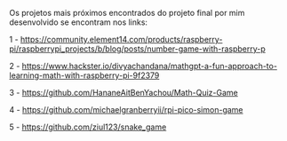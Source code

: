 Os projetos mais próximos encontrados do projeto final por mim desenvolvido se encontram nos links:

1 - https://community.element14.com/products/raspberry-pi/raspberrypi_projects/b/blog/posts/number-game-with-raspberry-p

2 - https://www.hackster.io/divyachandana/mathgpt-a-fun-approach-to-learning-math-with-raspberry-pi-9f2379

3 - https://github.com/HananeAitBenYachou/Math-Quiz-Game

4 - https://github.com/michaelgranberryii/rpi-pico-simon-game

5 - https://github.com/ziul123/snake_game

